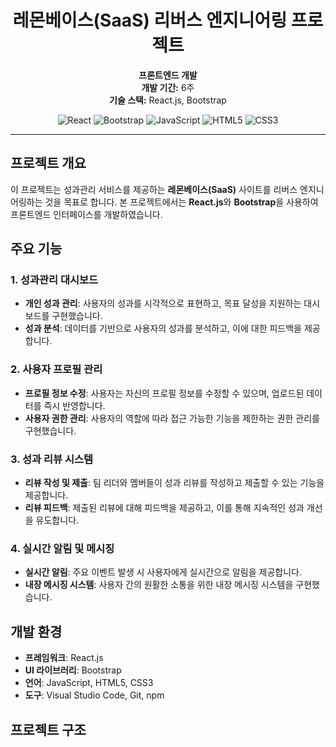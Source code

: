 <div align="center">

# 레몬베이스(SaaS) 리버스 엔지니어링 프로젝트

**프론트엔드 개발**  
**개발 기간:** 6주  
**기술 스택:** React.js, Bootstrap

![React](https://img.shields.io/badge/React-61DAFB?style=for-the-badge&logo=react&logoColor=white)
![Bootstrap](https://img.shields.io/badge/Bootstrap-563D7C?style=for-the-badge&logo=bootstrap&logoColor=white)
![JavaScript](https://img.shields.io/badge/JavaScript-F7DF1E?style=for-the-badge&logo=javascript&logoColor=black)
![HTML5](https://img.shields.io/badge/HTML5-E34F26?style=for-the-badge&logo=html5&logoColor=white)
![CSS3](https://img.shields.io/badge/CSS3-1572B6?style=for-the-badge&logo=css3&logoColor=white)

</div>

---

## 프로젝트 개요

이 프로젝트는 성과관리 서비스를 제공하는 **레몬베이스(SaaS)** 사이트를 리버스 엔지니어링하는 것을 목표로 합니다. 본 프로젝트에서는 **React.js**와 **Bootstrap**을 사용하여 프론트엔드 인터페이스를 개발하였습니다.

## 주요 기능

### 1. 성과관리 대시보드

- **개인 성과 관리**: 사용자의 성과를 시각적으로 표현하고, 목표 달성을 지원하는 대시보드를 구현했습니다.
- **성과 분석**: 데이터를 기반으로 사용자의 성과를 분석하고, 이에 대한 피드백을 제공합니다.

### 2. 사용자 프로필 관리

- **프로필 정보 수정**: 사용자는 자신의 프로필 정보를 수정할 수 있으며, 업로드된 데이터를 즉시 반영합니다.
- **사용자 권한 관리**: 사용자의 역할에 따라 접근 가능한 기능을 제한하는 권한 관리를 구현했습니다.

### 3. 성과 리뷰 시스템

- **리뷰 작성 및 제출**: 팀 리더와 멤버들이 성과 리뷰를 작성하고 제출할 수 있는 기능을 제공합니다.
- **리뷰 피드백**: 제출된 리뷰에 대해 피드백을 제공하고, 이를 통해 지속적인 성과 개선을 유도합니다.

### 4. 실시간 알림 및 메시징

- **실시간 알림**: 주요 이벤트 발생 시 사용자에게 실시간으로 알림을 제공합니다.
- **내장 메시징 시스템**: 사용자 간의 원활한 소통을 위한 내장 메시징 시스템을 구현했습니다.

## 개발 환경

- **프레임워크**: React.js
- **UI 라이브러리**: Bootstrap
- **언어**: JavaScript, HTML5, CSS3
- **도구**: Visual Studio Code, Git, npm

## 프로젝트 구조
